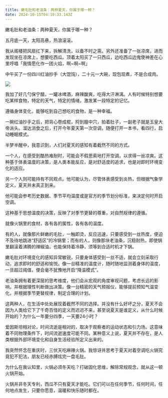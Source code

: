 ```yaml
---
title: 嫩毛肚和老油条：两种夏天，你属于哪一种？
date: 2024-10-15T04:10:33.143Z
---
```


嫩毛肚和老油条：两种夏天，你属于哪一种？

五月底一天，太阳高悬，热浪滚滚。

我从阁楼把风扇扛下来，拆解清洗，以备不时之需。另外还准备了一张凉席，进而发现坐在凉席上，想要吃西瓜。顶着太阳买了一只西瓜，边吃西瓜边鬼使神差在心里哼唱「我情愿化作一团火焰，啊~啊~啊」

中午买了一份四川红油抄手（大馄饨），二十元一大碗，现包现煮，不是合成肉。

![](https://img-1259210397.cos.ap-guangzhou.myqcloud.com/%E5%BE%AE%E4%BF%A1%E5%9B%BE%E7%89%87_20240527144936.jpg)

我加了好几勺保宁醋，一罐冰啤酒，麻辣酸爽，吃得大汗淋漓。人有时候特别想要吃某样食物，特定的天气，特定的情绪，激发某一段特定的记忆。

遵循身体变化，能够吃到自己想吃的食物，是一种幸福。

一碗红油抄手之后，把背心卷成棍，捋到膻中穴，拍着肚子，一副老子就是玉皇大帝派头。溜达消食之后，打开今年夏天第一次空调，随便打开一本书，看四行，启动睡眠模式。

半梦半醒中，我意识到，人们对夏天的感知有着截然不同的方式。

一个人，在感受到酷热难耐时，可能会不假思索地打开空调，以求得一丝凉爽。这种基于体表温度的决策，是人类本能反应，是对舒适度的追求，也是对即时环境变化的适应。

另一个人则可能持有不同观点。他可能认为，尽管体表感受到炎热，但根据气象学定义，夏天并未真正到来。

他可能会参考历史数据、季节平均温度或是官方的季节划分标准，来决定何时开启空调。

这种基于思想温度的决策，反映了对季节更替的尊重，对自然规律的遵循。

就像火锅里的食材，各有各的属性，各有各的温度。

有的人，就像那片鲜嫩的毛肚，一触即烫，反应迅速，只要感受到一丝热度，便迫不及待地跳进“舒适区”的冷锅里；而有的人，则像那块老油条，沉稳耐热，即使锅里翻滚着沸腾的辣椒油，也能保持着冷静，须等到合适时机才下锅。

嫩毛肚对环境变化的感知异常敏锐，只要身体感受到一丝不适，就会立刻采取行动，追求即时的舒适和愉悦。像一台精准的温度计，随时随地监测着身体的温度，一旦超过阈值，便会毫不犹豫地开启“降温模式”。

老油条拥有着更深层的思考维度，他们会从宏观的角度审视问题，考虑长远的影响，并根据理性判断做出决策。像一台精密的天气预报仪，能够提前预知气温变化，并根据季节更替规律，制定合理的计划。

这两种人，在生活中处处展现着截然不同的选择。并没有什么好坏之分，夏天不会因为人类给它下了千奇百怪的定义而迟迟不来，甚至说夏天是谁定义，从什么时候开始的？为什么一年要分四季，一天要24小时？

爱因斯坦相对论，时间流逝是相对的，取决于观察者的运动状态和引力场。这意味着不同物理条件下，时间流逝速度可能不同。某种意义上说，夏天并不存在，是人类根据外部环境变化和自身生活经验所定义出来的。

我突然怀念在重庆时，三伏天吃麻辣火锅。我惊讶并思考于夏天对着空调吃火锅究竟犯不犯法，朋友已经赤膊炫完一盘毛肚。

为什么在我认知里，火锅必须冬天吃？打破固化思维，解除常规观念，就从这一顿火锅开始。

火锅并非冬天专利，西瓜不只有夏天才能吃。它们可以在任何季节，任何时间，任何地点发生，只要你愿意，温暖和快乐随时都在。